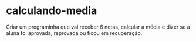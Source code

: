 # calculando-media
Criar um programinha que vai receber 6 notas, calcular a média e dizer se a aluna foi aprovada, reprovada ou ficou em recuperação.

